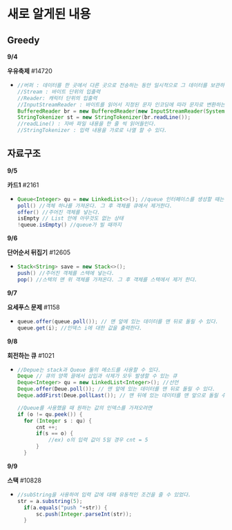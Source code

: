 #  새로 알게된 내용







## Greedy

**9/4**

**우유축제** #14720

* ```java
  //버퍼 : 데이터를 한 곳에서 다른 곳으로 전송하는 동안 일시적으로 그 데이터를 보관하는 임시 메모리 영역
  //Stream : 바이트 단위의 입출력
  //Reader: 캐릭터 단위의 입출력
  //InputStreamReader : 바이트를 읽어서 지정된 문자 인코딩에 따라 문자로 변환하는데 사용한다.
  BufferedReader br = new BufferedReader(new InputStreamReader(System.in));
  StringTokenizer st = new StringTokenizer(br.readLine());
  //readLine() : 자바 파일 내용을 한 줄 씩 읽어들인다.
  //StringTokenizer : 입력 내용을 가로로 나열 할 수 있다.
  ```



## 자료구조

**9/5**

**카드1** #2161

* ```java
  Queue<Integer> qu = new LinkedList<>(); //queue 인터페이스를 생성할 때는 LinkedList를 사용한다.
  poll() //객체 하나를 가져온다. 그 후 객체를 큐에서 제거한다.
  offer() //주어진 객체를 넣는다.
  isEmpty // List 안에 아무것도 없는 상태
  !queue.isEmpty() //queue가 빌 때까지
  ```

**9/6**

**단어순서 뒤집기** #12605

* ```java
  Stack<String> save = new Stack<>();
  push() //주어진 객체를 스텍에 넣는다.
  pop() //스텍의 맨 위 객체를 가져온다. 그 후 객체를 스텍에서 제거 한다.
  ```

**9/7**

**요세푸스 문제** #1158

* ```java
  queue.offer(queue.poll()); // 맨 앞에 있는 데이터를 맨 뒤로 돌릴 수 있다.
  queue.get(i); //인덱스 i에 대한 값을 출력한다.
  ```

**9/8**

**회전하는 큐** #1021

* ```java
  //Depue는 stack과 Queue 둘의 메소드를 사용할 수 있다.
  Deque // 큐의 양쪽 끌에서 삽입과 삭제가 모두 발생할 수 있는 큐
  Deque<Integer> qu = new LinkedList<Integer>(); //선언
  Deque.offer(Deue.poll()); // 맨 앞에 있는 데이터를 맨 뒤로 돌릴 수 있다.
  Deque.addFirst(Deue.pollLast()); // 맨 뒤에 있는 데이터를 맨 앞으로 돌릴 수 있다.
  
  //Queue를 사용했을 때 원하는 값의 인덱스를 가져오려면
  if (o != qu.peek()) {
  	for (Integer s : qu) {
  		cnt ++;
  		if(s == o) {
  			//ex) o의 입력 값이 5일 경우 cnt = 5
  		}			
  	}
  ```

**9/9**

**스택** #10828

* ```java
  //subString을 사용하여 입력 값에 대해 유동적인 조건을 줄 수 있었다.
  str = a.substring(5);
  	if(a.equals("push "+str)) {
  		sc.push(Integer.parseInt(str));
  	}
  ```